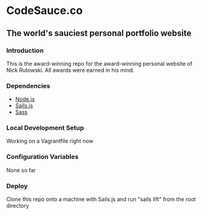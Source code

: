 # CodeSauce.co
## The world's sauciest personal portfolio website

### Introduction

This is the award-winning repo for the award-winning personal website of Nick Rutowski. All awards were earned in his mind.

### Dependencies

* [Node.js](http://nodejs.org/)
* [Sails.js](http://sailsjs.org/#/)
* [Sass](http://sass-lang.com/)

### Local Development Setup

Working on a Vagrantfile right now

### Configuration Variables

None so far

### Deploy

Clone this repo onto a machine with Sails.js and run "sails lift" from the root directory
